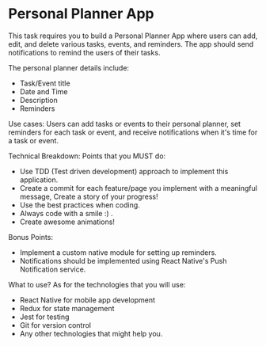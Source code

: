 # Personal Planner App

This task requires you to build a Personal Planner App where users can add, edit, and delete various tasks, events, and reminders. The app should send notifications to remind the users of their tasks.

The personal planner details include:

-   Task/Event title
-   Date and Time
-   Description
-   Reminders

Use cases: Users can add tasks or events to their personal planner, set reminders for each task or event, and receive notifications when it's time for a task or event.

Technical Breakdown: Points that you MUST do:

-   Use TDD (Test driven development) approach to implement this application.
-   Create a commit for each feature/page you implement with a meaningful message, Create a story of your progress!
-   Use the best practices when coding.
-   Always code with a smile :) .
-   Create awesome animations!

Bonus Points:

-   Implement a custom native module for setting up reminders.
-   Notifications should be implemented using React Native's Push Notification service.

What to use? As for the technologies that you will use:

-   React Native for mobile app development
-   Redux for state management
-   Jest for testing
-   Git for version control
-   Any other technologies that might help you.
